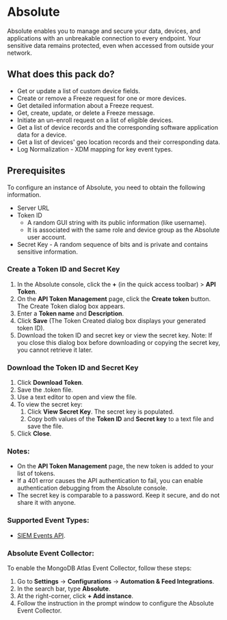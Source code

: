 # Absolute
Absolute enables you to manage and secure your data, devices, and applications with an unbreakable connection to every endpoint. Your sensitive data remains protected, even when accessed from outside your network.

## What does this pack do?
- Get or update a list of custom device fields.
- Create or remove a Freeze request for one or more devices.
- Get detailed information about a Freeze request. 
- Get, create, update, or delete a Freeze message.
- Initiate an un-enroll request on a list of eligible devices.
- Get a list of device records and the corresponding software application data for a device.
- Get a list of devices' geo location records and their corresponding data.
- Log Normalization - XDM mapping for key event types.

## Prerequisites

To configure an instance of Absolute, you need to obtain the following information.

* Server URL
* Token ID
   * A random GUI string with its public information (like username). 
   * It is associated with the same role and device group as the Absolute user account.
* Secret Key - A random sequence of bits and is private and contains sensitive information.

### Create a Token ID and Secret Key
1. In the Absolute console, click the **+** (in the quick access toolbar) > **API Token**.
2. On the **API Token Management** page, click the **Create token** button. The Create Token dialog box appears.
3. Enter a **Token name** and **Description**.
4. Click **Save** (The Token Created dialog box displays your generated token ID).
5. Download the token ID and secret key or view the secret key.
Note: If you close this dialog box before downloading or copying the secret key, you cannot retrieve it later.

### Download the Token ID and Secret Key
1. Click **Download Token**.
2. Save the .token file.
3. Use a text editor to open and view the file.
4. To view the secret key:
   1. Click **View Secret Key**. The secret key is populated.
   2. Copy both values of the **Token ID** and **Secret key** to a text file and save the file.
5. Click **Close**.

### Notes:
- On the **API Token Management** page, the new token is added to your list of tokens.
- If a 401 error causes the API authentication to fail, you can enable authentication debugging from the Absolute console.
- The secret key is comparable to a password. Keep it secure, and do not share it with anyone.

### Supported Event Types:
* [SIEM Events API](https://api.absolute.com/api-doc/doc.html%20target=%22_blank#tag/SIEM-Event-Reporting).

### Absolute Event Collector:
To enable the MongoDB Atlas Event Collector, follow these steps:
1. Go to **Settings** &rarr; **Configurations** &rarr; **Automation & Feed Integrations**.
2. In the search bar, type **Absolute**.
3. At the right-corner, click **+ Add instance**.
4. Follow the instruction in the prompt window to configure the Absolute Event Collector.